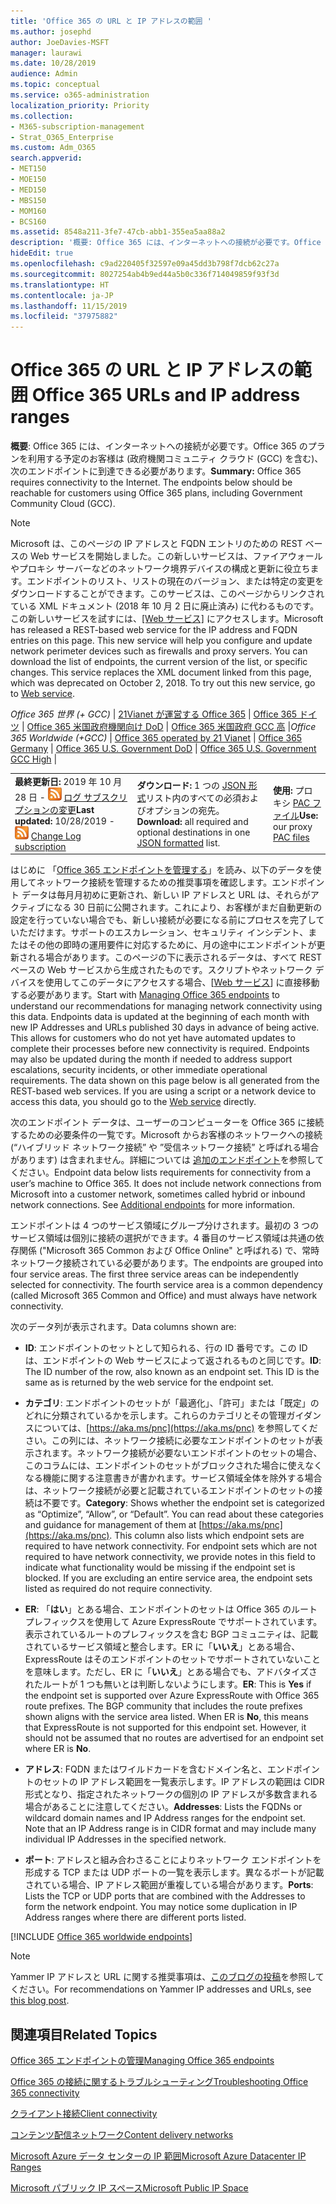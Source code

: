 ```yaml
---
title: 'Office 365 の URL と IP アドレスの範囲 '
ms.author: josephd
author: JoeDavies-MSFT
manager: laurawi
ms.date: 10/28/2019
audience: Admin
ms.topic: conceptual
ms.service: o365-administration
localization_priority: Priority
ms.collection:
- M365-subscription-management
- Strat_O365_Enterprise
ms.custom: Adm_O365
search.appverid:
- MET150
- MOE150
- MED150
- MBS150
- MOM160
- BCS160
ms.assetid: 8548a211-3fe7-47cb-abb1-355ea5aa88a2
description: '概要: Office 365 には、インターネットへの接続が必要です。Office 365 のプランを利用する予定のお客様は (政府機関コミュニティ クラウド (GCC) を含む)、次のエンドポイントに到達できる必要があります。'
hideEdit: true
ms.openlocfilehash: c9ad220405f32597e09a45dd3b798f7dcb62c27a
ms.sourcegitcommit: 8027254ab4b9ed44a5b0c336f714049859f93f3d
ms.translationtype: HT
ms.contentlocale: ja-JP
ms.lasthandoff: 11/15/2019
ms.locfileid: "37975882"
---
```

# <a name="office-365-urls-and-ip-address-ranges"></a><span data-ttu-id="259f4-104">Office 365 の URL と IP アドレスの範囲 </span><span class="sxs-lookup"><span data-stu-id="259f4-104">Office 365 URLs and IP address ranges</span></span>

 <span data-ttu-id="259f4-p102">**概要**: Office 365 には、インターネットへの接続が必要です。Office 365 のプランを利用する予定のお客様は (政府機関コミュニティ クラウド (GCC) を含む)、次のエンドポイントに到達できる必要があります。</span><span class="sxs-lookup"><span data-stu-id="259f4-p102">**Summary:** Office 365 requires connectivity to the Internet. The endpoints below should be reachable for customers using Office 365 plans, including Government Community Cloud (GCC).</span></span>
  
> [!NOTE]
> <span data-ttu-id="259f4-p103">Microsoft は、このページの IP アドレスと FQDN エントリのための REST ベースの Web サービスを開始しました。この新しいサービスは、ファイアウォールやプロキシ サーバーなどのネットワーク境界デバイスの構成と更新に役立ちます。エンドポイントのリスト、リストの現在のバージョン、または特定の変更をダウンロードすることができます。このサービスは、このページからリンクされている XML ドキュメント (2018 年 10 月 2 日に廃止済み) に代わるものです。この新しいサービスを試すには、[[Web サービス]](office-365-ip-web-service.md) にアクセスします。</span><span class="sxs-lookup"><span data-stu-id="259f4-p103">Microsoft has released a REST-based web service for the IP address and FQDN entries on this page. This new service will help you configure and update network perimeter devices such as firewalls and proxy servers. You can download the list of endpoints, the current version of the list, or specific changes. This service replaces the XML document linked from this page, which was deprecated on October 2, 2018. To try out this new service, go to [Web service](office-365-ip-web-service.md).</span></span>
  
<span data-ttu-id="259f4-112">*Office 365 世界 (+ GCC)* | [21Vianet が運営する Office 365](urls-and-ip-address-ranges-21vianet.md) | [Office 365 ドイツ](office-365-germany-endpoints.md) | [Office 365 米国政府機関向け DoD](office-365-u-s-government-dod-endpoints.md)  | [Office 365 米国政府 GCC 高](office-365-u-s-government-gcc-high-endpoints.md) |</span><span class="sxs-lookup"><span data-stu-id="259f4-112">*Office 365 Worldwide (+GCC)* | [Office 365 operated by 21 Vianet](urls-and-ip-address-ranges-21vianet.md) | [Office 365 Germany](office-365-germany-endpoints.md) | [Office 365 U.S. Government DoD](office-365-u-s-government-dod-endpoints.md)  | [Office 365 U.S. Government GCC High](office-365-u-s-government-gcc-high-endpoints.md) |</span></span>
  
||||
|:-----|:-----|:-----|
|<span data-ttu-id="259f4-113">**最終更新日:** 2019 年 10 月 28 日 - ![RSS](media/5dc6bb29-25db-4f44-9580-77c735492c4b.png) [ログ サブスクリプションの変更](https://endpoints.office.com/version/worldwide?allversions=true&format=rss&clientrequestid=b10c5ed1-bad1-445f-b386-b919946339a7)</span><span class="sxs-lookup"><span data-stu-id="259f4-113">**Last updated:** 10/28/2019 - ![RSS](media/5dc6bb29-25db-4f44-9580-77c735492c4b.png) [Change Log subscription](https://endpoints.office.com/version/worldwide?allversions=true&format=rss&clientrequestid=b10c5ed1-bad1-445f-b386-b919946339a7)</span></span> <br/> |<span data-ttu-id="259f4-114">**ダウンロード:** 1 つの [JSON 形式](https://endpoints.office.com/endpoints/worldwide?clientrequestid=b10c5ed1-bad1-445f-b386-b919946339a7)リスト内のすべての必須およびオプションの宛先。</span><span class="sxs-lookup"><span data-stu-id="259f4-114">**Download:** all required and optional destinations in one [JSON formatted](https://endpoints.office.com/endpoints/worldwide?clientrequestid=b10c5ed1-bad1-445f-b386-b919946339a7) list.</span></span>  <br/> | <span data-ttu-id="259f4-115">**使用:** プロキシ [PAC ファイル](managing-office-365-endpoints.md#pacfiles)</span><span class="sxs-lookup"><span data-stu-id="259f4-115">**Use:** our proxy [PAC files](managing-office-365-endpoints.md#pacfiles)</span></span> <br/> |
   
 <span data-ttu-id="259f4-p104">はじめに 「[Office 365 エンドポイントを管理する](managing-office-365-endpoints.md)」を読み、以下のデータを使用してネットワーク接続を管理するための推奨事項を確認します。エンドポイント データは毎月月初めに更新され、新しい IP アドレスと URL は、それらがアクティブになる 30 日前に公開されます。これにより、お客様がまだ自動更新の設定を行っていない場合でも、新しい接続が必要になる前にプロセスを完了していただけます。サポートのエスカレーション、セキュリティ インシデント、またはその他の即時の運用要件に対応するために、月の途中にエンドポイントが更新される場合があります。このページの下に表示されるデータは、すべて REST ベースの Web サービスから生成されたものです。スクリプトやネットワーク デバイスを使用してこのデータにアクセスする場合、[[Web サービス](office-365-ip-web-service.md)] に直接移動する必要があります。</span><span class="sxs-lookup"><span data-stu-id="259f4-p104">Start with [Managing Office 365 endpoints](managing-office-365-endpoints.md) to understand our recommendations for managing network connectivity using this data. Endpoints data is updated at the beginning of each month with new IP Addresses and URLs published 30 days in advance of being active. This allows for customers who do not yet have automated updates to complete their processes before new connectivity is required. Endpoints may also be updated during the month if needed to address support escalations, security incidents, or other immediate operational requirements. The data shown on this page below is all generated from the REST-based web services. If you are using a script or a network device to access this data, you should go to the [Web service](office-365-ip-web-service.md) directly.</span></span>

<span data-ttu-id="259f4-p105">次のエンドポイント データは、ユーザーのコンピューターを Office 365 に接続するための必要条件の一覧です。Microsoft からお客様のネットワークへの接続 (“ハイブリッド ネットワーク接続” や ”受信ネットワーク接続” と呼ばれる場合があります) は含まれません。詳細については [追加のエンドポイント](additional-office365-ip-addresses-and-urls.md)を参照してください。</span><span class="sxs-lookup"><span data-stu-id="259f4-p105">Endpoint data below lists requirements for connectivity from a user’s machine to Office 365. It does not include network connections from Microsoft into a customer network, sometimes called hybrid or inbound network connections. See [Additional endpoints](additional-office365-ip-addresses-and-urls.md) for more information.</span></span>

<span data-ttu-id="259f4-p106">エンドポイントは 4 つのサービス領域にグループ分けされます。最初の 3 つのサービス領域は個別に接続の選択ができます。4 番目のサービス領域は共通の依存関係 ("Microsoft 365 Common および Office Online" と呼ばれる) で、常時ネットワーク接続されている必要があります。</span><span class="sxs-lookup"><span data-stu-id="259f4-p106">The endpoints are grouped into four service areas. The first three service areas can be independently selected for connectivity. The fourth service area is a common dependency (called Microsoft 365 Common and Office) and must always have network connectivity.</span></span>

<span data-ttu-id="259f4-128">次のデータ列が表示されます。</span><span class="sxs-lookup"><span data-stu-id="259f4-128">Data columns shown are:</span></span>

- <span data-ttu-id="259f4-p107">**ID**: エンドポイントのセットとして知られる、行の ID 番号です。この ID は、エンドポイントの Web サービスによって返されるものと同じです。</span><span class="sxs-lookup"><span data-stu-id="259f4-p107">**ID**: The ID number of the row, also known as an endpoint set. This ID is the same as is returned by the web service for the endpoint set.</span></span>

- <span data-ttu-id="259f4-p108">**カテゴリ**: エンドポイントのセットが「最適化」、「許可」または「既定」のどれに分類されているかを示します。これらのカテゴリとその管理ガイダンスについては、[https://aka.ms/pnc](https://aka.ms/pnc) を参照してください。この列には、ネットワーク接続に必要なエンドポイントのセットが表示されます。ネットワーク接続が必要ないエンドポイントのセットの場合、このコラムには、エンドポイントのセットがブロックされた場合に使えなくなる機能に関する注意書きが書かれます。サービス領域全体を除外する場合は、ネットワーク接続が必要と記載されているエンドポイントのセットの接続は不要です。</span><span class="sxs-lookup"><span data-stu-id="259f4-p108">**Category**: Shows whether the endpoint set is categorized as “Optimize”, “Allow”, or “Default”. You can read about these categories and guidance for management of them at [https://aka.ms/pnc](https://aka.ms/pnc). This column also lists which endpoint sets are required to have network connectivity. For endpoint sets which are not required to have network connectivity, we provide notes in this field to indicate what functionality would be missing if the endpoint set is blocked. If you are excluding an entire service area, the endpoint sets listed as required do not require connectivity.</span></span>

- <span data-ttu-id="259f4-p109">**ER**: 「**はい**」とある場合、エンドポイントのセットは Office 365 のルート プレフィックスを使用して Azure ExpressRoute でサポートされています。表示されているルートのプレフィックスを含む BGP コミュニティは、記載されているサービス領域と整合します。ER に「**いいえ**」とある場合、ExpressRoute はそのエンドポイントのセットでサポートされていないことを意味します。ただし、ER に「**いいえ**」とある場合でも、アドバタイズされたルートが 1 つも無いとは判断しないようにします。</span><span class="sxs-lookup"><span data-stu-id="259f4-p109">**ER**: This is **Yes** if the endpoint set is supported over Azure ExpressRoute with Office 365 route prefixes. The BGP community that includes the route prefixes shown aligns with the service area listed. When ER is **No**, this means that ExpressRoute is not supported for this endpoint set. However, it should not be assumed that no routes are advertised for an endpoint set where ER is **No**.</span></span>

- <span data-ttu-id="259f4-p110">**アドレス**: FQDN またはワイルドカードを含むドメイン名と、エンドポイントのセットの IP アドレス範囲を一覧表示します。IP アドレスの範囲は CIDR 形式となり、指定されたネットワークの個別の IP アドレスが多数含まれる場合があることに注意してください。</span><span class="sxs-lookup"><span data-stu-id="259f4-p110">**Addresses**: Lists the FQDNs or wildcard domain names and IP Address ranges for the endpoint set. Note that an IP Address range is in CIDR format and may include many individual IP Addresses in the specified network.</span></span>
 
- <span data-ttu-id="259f4-p111">**ポート**: アドレスと組み合わさることによりネットワーク エンドポイントを形成する TCP または UDP ポートの一覧を表示します。異なるポートが記載されている場合、IP アドレス範囲が重複している場合があります。</span><span class="sxs-lookup"><span data-stu-id="259f4-p111">**Ports**: Lists the TCP or UDP ports that are combined with the Addresses to form the network endpoint. You may notice some duplication in IP Address ranges where there are different ports listed.</span></span>

[!INCLUDE [Office 365 worldwide endpoints](./includes/office-365-worldwide-endpoints.md)]

>[!Note]
><span data-ttu-id="259f4-144">Yammer IP アドレスと URL に関する推奨事項は、[このブログの投稿](https://techcommunity.microsoft.com/t5/Yammer-Blog/Using-hard-coded-IP-addresses-for-Yammer-is-not-recommended/ba-p/276592)を参照してください。</span><span class="sxs-lookup"><span data-stu-id="259f4-144">For recommendations on Yammer IP addresses and URLs, see [this blog post](https://techcommunity.microsoft.com/t5/Yammer-Blog/Using-hard-coded-IP-addresses-for-Yammer-is-not-recommended/ba-p/276592).</span></span>
>


## <a name="related-topics"></a><span data-ttu-id="259f4-145">関連項目</span><span class="sxs-lookup"><span data-stu-id="259f4-145">Related Topics</span></span>

[<span data-ttu-id="259f4-146">Office 365 エンドポイントの管理</span><span class="sxs-lookup"><span data-stu-id="259f4-146">Managing Office 365 endpoints</span></span>](managing-office-365-endpoints.md)
  
[<span data-ttu-id="259f4-147">Office 365 の接続に関するトラブルシューティング</span><span class="sxs-lookup"><span data-stu-id="259f4-147">Troubleshooting Office 365 connectivity</span></span>](https://support.office.com/article/d4088321-1c89-4b96-9c99-54c75cae2e6d.aspx)
  
[<span data-ttu-id="259f4-148">クライアント接続</span><span class="sxs-lookup"><span data-stu-id="259f4-148">Client connectivity</span></span>](https://support.office.com/article/client-connectivity-4232abcf-4ae5-43aa-bfa1-9a078a99c78b)
  
[<span data-ttu-id="259f4-149">コンテンツ配信ネットワーク</span><span class="sxs-lookup"><span data-stu-id="259f4-149">Content delivery networks</span></span>](https://support.office.com/article/content-delivery-networks-0140f704-6614-49bb-aa6c-89b75dcd7f1f)
  
[<span data-ttu-id="259f4-150">Microsoft Azure データ センターの IP 範囲</span><span class="sxs-lookup"><span data-stu-id="259f4-150">Microsoft Azure Datacenter IP Ranges</span></span>](https://www.microsoft.com/download/details.aspx?id=41653)
  
[<span data-ttu-id="259f4-151">Microsoft パブリック IP スペース</span><span class="sxs-lookup"><span data-stu-id="259f4-151">Microsoft Public IP Space</span></span>](https://www.microsoft.com/download/details.aspx?id=53602)

